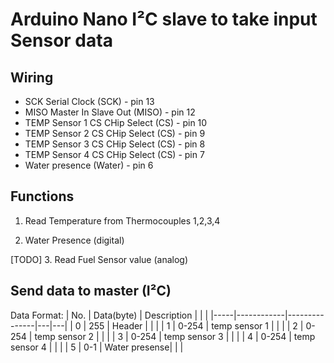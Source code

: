 # Arduino Nano I²C slave to take input Sensor data

## Wiring

- SCK Serial Clock (SCK) - pin 13
- MISO Master In Slave Out (MISO) - pin 12
- TEMP Sensor 1 CS CHip Select (CS) - pin 10
- TEMP Sensor 2 CS CHip Select (CS) - pin 9
- TEMP Sensor 3 CS CHip Select (CS) - pin 8
- TEMP Sensor 4 CS CHip Select (CS) - pin 7
- Water presence (Water) - pin 6

## Functions

1. Read Temperature from Thermocouples 1,2,3,4

2. Water Presence (digital)

[TODO] 3. Read Fuel Sensor value (analog)

## Send data to master  (I²C)

Data Format:
| No. | Data(byte) | Description   |   |   |
|-----|------------|---------------|---|---|
| 0   | 255        | Header        |   |   |
| 1   | 0-254      | temp sensor 1 |   |   |
| 2   | 0-254      | temp sensor 2 |   |   |
| 3   | 0-254      | temp sensor 3 |   |   |
| 4   | 0-254      | temp sensor 4 |   |   |
| 5   | 0-1      | Water presense|   |   |
